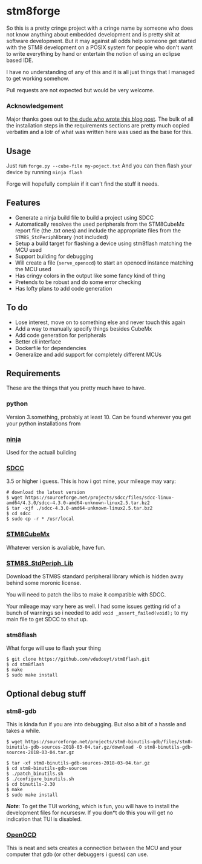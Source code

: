 # stm8forge

So this is a pretty cringe project with a cringe name by someone who does not know anything about embedded development and is pretty shit at software development.
But it may against all odds help someone get started with the STM8 development on a POSIX system for people who don't want to write everything by hand or entertain the notion of using an eclipse based IDE.

I have no understanding of any of this and it is all just things that I managed to get working somehow.

Pull requests are not expected but would be very welcome.

### Acknowledgement
Major thanks goes out to [the dude who wrote this blog post](https://www.codementor.io/@hbendali/getting-started-with-stm8-development-tools-on-gnu-linux-zu59yo35x). The bulk of all the installation steps in the requirements sections are pretty much copied verbatim and a lotr of what was written here was used as the base for this.

## Usage
Just run `forge.py --cube-file my-poject.txt`
And you can then flash your device by running `ninja flash`

Forge will hopefully complain if it can't find the stuff it needs.

## Features
* Generate a ninja build file to build a project using SDCC
* Automatically resolves the used peripherals from the STM8CubeMx report file (the .txt ones) and include the appropriate files from the `STM8S_StdPeriph`library (not included)
* Setup a build target for flashing a device using stm8flash matching the MCU used
* Support building for debugging
* Will create a file (`serve_openocd`) to start an openocd instance matching the MCU used
* Has cringy colors in the output like some fancy kind of thing
* Pretends to be robust and do some error checking
* Has lofty plans to add code generation

## To do
* Lose interest, move on to something else and never touch this again
* Add a way to manually specify things besides CubeMx
* Add code generation for peripherals
* Better cli interface
* Dockerfile for dependencies
* Generalize and add support for completely different MCUs

## Requirements
These are the things that you pretty much have to have.

### python
Version 3.something, probably at least 10.
Can be found wherever you get your python installations from  

### [ninja](https://ninja-build.org/)
Used for the actuall building

### [SDCC](https://sdcc.sourceforge.net/)
3.5 or higher i guess.
This is how i got mine, your mileage may vary:
```
# download the latest version
$ wget https://sourceforge.net/projects/sdcc/files/sdcc-linux-amd64/4.3.0/sdcc-4.3.0-amd64-unknown-linux2.5.tar.bz2
$ tar -xjf ./sdcc-4.3.0-amd64-unknown-linux2.5.tar.bz2
$ cd sdcc
$ sudo cp -r * /usr/local
```

### [STM8CubeMx](https://www.st.com/en/development-tools/stm8cubemx.html)
Whatever version is avaliable, have fun.

### [STM8S_StdPeriph_Lib](https://my.st.com/content/my_st_com/en/products/embedded-software/mcus-embedded-software/stm8-embedded-software/stsw-stm8069.html)
Download the STM8S standard peripheral library which is hidden away behind some moronic license.

You will need to patch the libs to make it compatible with SDCC.
[](https://github.com/gicking/SPL_2.2.0_SDCC_patch)

Your mileage may vary here as well. I had some issues getting rid of a bunch of warnings so i needed to
add `void _assert_failed(void);` to my main file to get SDCC to shut up.

### stm8flash
What forge will use to flash your thing
```
$ git clone https://github.com/vdudouyt/stm8flash.git
$ cd stm8flash
$ make
$ sudo make install
```

## Optional debug stuff

### stm8-gdb
This is kinda fun if you are into debugging.
But also a bit of a hassle and takes a while.
```
$ wget https://sourceforge.net/projects/stm8-binutils-gdb/files/stm8-binutils-gdb-sources-2018-03-04.tar.gz/download -O stm8-binutils-gdb-sources-2018-03-04.tar.gz

$ tar -xf stm8-binutils-gdb-sources-2018-03-04.tar.gz
$ cd stm8-binutils-gdb-sources
$ ./patch_binutils.sh
$ ./configure_binutils.sh
$ cd binutils-2.30
$ make
$ sudo make install
```
***Note***: To get the TUI working, which is fun, you will have to install the development files for ncursesw. If you don*t do this you will get no indication that TUI is disabled.


### [OpenOCD](https://openocd.org/)
This is neat and sets creates a connection between the MCU and your computer that gdb (or other debuggers i guess) can use.
